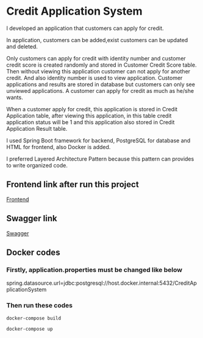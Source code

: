 # Credit Application System

I developed an application that customers can apply for credit.  

In application, customers can be added,exist customers can be updated
and deleted.

Only customers can apply for credit with identity number and customer credit
score is created randomly and stored in Customer Credit Score table.
Then without viewing this application customer can not apply for another
credit. And also identity number is used to view application.
Customer applications and results are stored in database but customers can 
only see unviewed applications.
A customer can apply for credit as much as he/she wants.

When a customer apply for credit, this application is stored in 
Credit Application table, after viewing this application, in this table credit
application status will be 1 and this application also stored in 
Credit Application Result table. 

I used Spring Boot framework for backend, PostgreSQL for database 
and HTML for frontend, also Docker is added.

I preferred Layered Architecture Pattern because this pattern can provides
to write organized code.

## Frontend link after run this project

[Frontend](http://localhost:8080)


## Swagger link

[Swagger](http://localhost:8080/swagger-ui.html)


## Docker codes

### Firstly, application.properties must be changed like below 

spring.datasource.url=jdbc:postgresql://host.docker.internal:5432/CreditApplicationSystem

### Then run these codes

`docker-compose build`

`docker-compose up`




